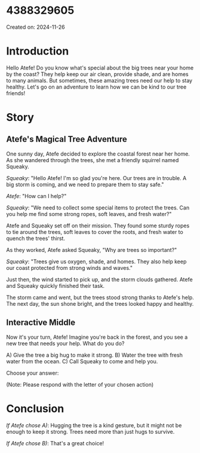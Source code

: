 # 4388329605

Created on: 2024-11-26

**Introduction**
===============

Hello Atefe! Do you know what's special about the big trees near your home by the coast? They help keep our air clean, provide shade, and are homes to many animals. But sometimes, these amazing trees need our help to stay healthy. Let's go on an adventure to learn how we can be kind to our tree friends!

**Story**
=========

Atefe's Magical Tree Adventure
------------------------------

One sunny day, Atefe decided to explore the coastal forest near her home. As she wandered through the trees, she met a friendly squirrel named Squeaky.

*Squeaky*: "Hello Atefe! I'm so glad you're here. Our trees are in trouble. A big storm is coming, and we need to prepare them to stay safe."

*Atefe*: "How can I help?"

*Squeaky*: "We need to collect some special items to protect the trees. Can you help me find some strong ropes, soft leaves, and fresh water?"

Atefe and Squeaky set off on their mission. They found some sturdy ropes to tie around the trees, soft leaves to cover the roots, and fresh water to quench the trees' thirst.

As they worked, Atefe asked Squeaky, "Why are trees so important?"

*Squeaky*: "Trees give us oxygen, shade, and homes. They also help keep our coast protected from strong winds and waves."

Just then, the wind started to pick up, and the storm clouds gathered. Atefe and Squeaky quickly finished their task.

The storm came and went, but the trees stood strong thanks to Atefe's help. The next day, the sun shone bright, and the trees looked happy and healthy.

**Interactive Middle**
--------------------

Now it's your turn, Atefe! Imagine you're back in the forest, and you see a new tree that needs your help. What do you do?

A) Give the tree a big hug to make it strong.
B) Water the tree with fresh water from the ocean.
C) Call Squeaky to come and help you.

Choose your answer:

(Note: Please respond with the letter of your chosen action)

**Conclusion**
==============

*If Atefe chose A)*: Hugging the tree is a kind gesture, but it might not be enough to keep it strong. Trees need more than just hugs to survive.

*If Atefe chose B)*: That's a great choice!